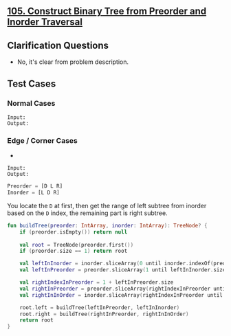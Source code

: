 ## [105. Construct Binary Tree from Preorder and Inorder Traversal](https://leetcode.com/problems/construct-binary-tree-from-preorder-and-inorder-traversal/)
## Clarification Questions
* No, it's clear from problem description.
 
## Test Cases
### Normal Cases
```
Input: 
Output: 
```
### Edge / Corner Cases
* 
```
Input: 
Output: 
```

```js
Preorder = [D L R]
Inorder = [L D R]
```

You locate the `D` at first, then get the range of left subtree from inorder based on the `D` index, the remaining part is right subtree.

```kotlin
fun buildTree(preorder: IntArray, inorder: IntArray): TreeNode? {
    if (preorder.isEmpty()) return null
    
    val root = TreeNode(preorder.first())
    if (preorder.size == 1) return root

    val leftInInorder = inorder.sliceArray(0 until inorder.indexOf(preorder.first()))
    val leftInPreorder = preorder.sliceArray(1 until leftInInorder.size + 1)

    val rightIndexInPreorder = 1 + leftInPreorder.size
    val rightInPreorder = preorder.sliceArray(rightIndexInPreorder until preorder.size)
    val rightInInOrder = inorder.sliceArray(rightIndexInPreorder until inorder.size)

    root.left = buildTree(leftInPreorder, leftInInorder)
    root.right = buildTree(rightInPreorder, rightInInOrder)
    return root
}
```